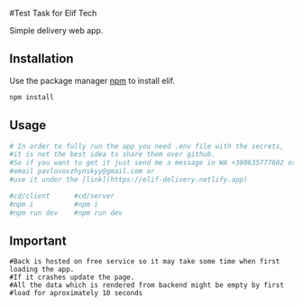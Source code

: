 #Test Task for Elif Tech

Simple delivery web app.

## Installation

Use the package manager [npm](https://www.npmjs.com/) to install elif.

```bash
npm install
```

## Usage

```python
# In order to fully run the app you need .env file with the secrets, 
#it is not the best idea to share them over github. 
#So if you want to get it just send me a message in WA +380635777602 or 
#email pavlovovzhynskyy@gmail.com or 
#use it under the [link](https://elif-delivery.netlify.app)
```

```bash
#cd/client      #cd/server
#npm i          #npm i
#npm run dev    #npm run dev
```

## Important
```
#Back is hosted on free service so it may take some time when first loading the app. 
#If it crashes update the page.
#All the data which is rendered from backend might be empty by first 
#load for aproximately 10 seconds 
```
